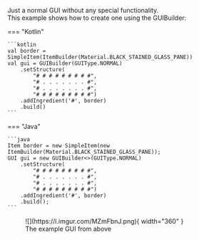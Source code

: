 Just a normal GUI without any special functionality.  
This example shows how to create one using the GUIBuilder:

=== "Kotlin"

    ```kotlin
    val border = SimpleItem(ItemBuilder(Material.BLACK_STAINED_GLASS_PANE))
    val gui = GUIBuilder(GUIType.NORMAL)
        .setStructure(
            "# # # # # # # # #",
            "# . . . . . . . #",
            "# . . . . . . . #",
            "# # # # # # # # #")
        .addIngredient('#', border)
        .build()
    ```

=== "Java"

    ```java
    Item border = new SimpleItem(new ItemBuilder(Material.BLACK_STAINED_GLASS_PANE));
    GUI gui = new GUIBuilder<>(GUIType.NORMAL)
        .setStructure(
            "# # # # # # # # #",
            "# . . . . . . . #",
            "# . . . . . . . #",
            "# # # # # # # # #")
        .addIngredient('#', border)
        .build();
    ```

<figure markdown>
  ![](https://i.imgur.com/MZmFbnJ.png){ width="360" }
  <figcaption>The example GUI from above</figcaption>
</figure>
